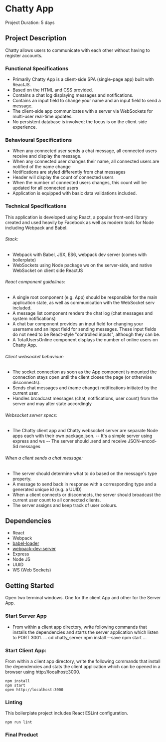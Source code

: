 # Chatty App

Project Duration: 5 days

## Project Description

Chatty allows users to communicate with each other without having to register accounts.

### Functional Specifications

- Primarily Chatty App is a client-side SPA (single-page app) built with ReactJS.
- Based on the HTML and CSS provided.
- Contains a chat log displaying messages and notifications.
- Contains an input field to change your name and an input field to send a message.
- The client-side app communicates with a server via WebSockets for multi-user real-time updates.
- No persistent database is involved; the focus is on the client-side experience.


### Behavioural Specifications

- When any connected user sends a chat message, all connected users receive and display the message.
- When any connected user changes their name, all connected users are notified of the name change
- Notifications are styled differently from chat messages
- Header will display the count of connected users
- When the number of connected users changes, this count will be updated for all connected users
- Application is equipped with basic data validations included.


### Technical Specifications


This application is developed using React, a popular front-end library created and used heavily by Facebook as well as modern tools for Node including Webpack and Babel.

###### Stack:

- Webpack with Babel, JSX, ES6, webpack dev server (comes with boilerplate)
- WebSockets using Node package ws on the server-side, and native WebSocket on client side ReactJS

###### React component guidelines:

- A single root component (e.g. App) should be responsible for the main application state, as well as communication with the WebSocket serv included.
- A message list component renders the chat log (chat messages and system notifications)
- A chat bar component provides an input field for changing your username and an input field for sending messages. These input fields do not need to be React-style "controlled inputs", although they can be.
- A TotalUsersOnline component displays the number of online users on Chatty App.


###### Client websocket behaviour:

- The socket connection as soon as the App component is mounted
the connection stays open until the client closes the page (or otherwise disconnects).
- Sends chat messages and (name change) notifications initiated by the current user.
- Handles broadcast messages (chat, notifications, user count) from the server and may alter state accordingly

###### Websocket server specs:

- The Chatty client app and Chatty websocket server are separate Node apps each with their own package.json.
-- It's a simple server using express and ws
-- The server should .send and receive JSON-encod- Sd messages

###### When a client sends a chat message:
- The server should determine what to do based on the message's type property.
- A message to send back in response with a corresponding type and a generated unique id (e.g. a UUID)
- When a client connects or disconnects, the server should broadcast the current user count to all connected clients.
- The server assigns and keep track of user colours.

## Dependencies

- React
- Webpack
- [babel-loader](https://github.com/babel/babel-loader)
- [webpack-dev-server](https://github.com/webpack/webpack-dev-server)
- Express
- Node JS
- UUID
- WS (Web Sockets)

## Getting Started

Open two terminal windows. One for the client App and other for the Server App.

### Start Server App

- From within a client app directory, write following commands that installs the dependencies and starts the server application which listen to PORT 3001.
...
cd chatty_server
npm install --save
npm start
...

### Start Client App:

From within a client app directory, write the following commands that install the dependencies and stats the client application which can be opened in a browser using http://localhost:3000.


```
npm install
npm start
open http://localhost:3000
```
### Linting

This boilerplate project includes React ESLint configuration.

```
npm run lint
```


### Final Product
